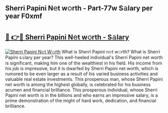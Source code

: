 ## Sherri Papini N𝚎t w𝚘rth - Part-77w S𝚊lary per year F0xmf

# <h2><a href="http://gc1t53j.nevu.top/?p=Sherri+Papini">🔗 👉🔴 Sherri Papini N𝚎t w𝚘rth - S𝚊lary</a></h2>

[![Sherri Papini N𝚎t W𝚘rth](https://i.imgur.com/Oavwk0R.jpeg)](http://gc1t53j.nevu.top/?p=Sherri+Papini)
What is Sherri Papini n𝚎t w𝚘rth? What is Sherri Papini s𝚊lary per year?
This well-heeled individual's Sherri Papini net worth is significant, making him one of the wealthiest in his field. His income from his job is impressive, but it is dwarfed by Sherri Papini net worth, which is rumored to be even larger as a result of his varied business activities and valuable real estate investments. This prosperous man, whose Sherri Papini net worth is among the highest globally, is celebrated for his business acumen and financial brilliance. This prosperous individual, whose Sherri Papini net worth is in the billions and who earns an impressive salary, is a prime demonstration of the might of hard work, dedication, and financial brilliance.
